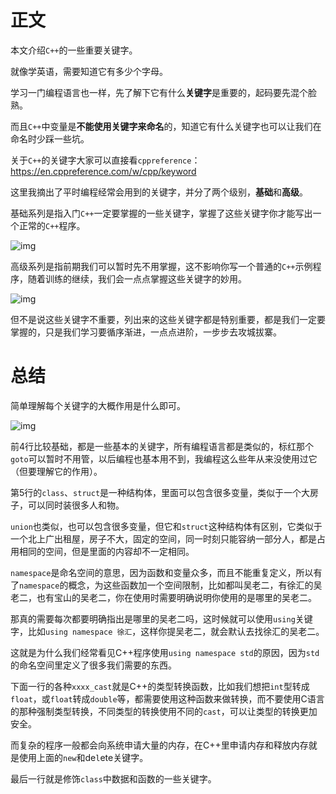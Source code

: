 # 正文

本文介绍`C++`的一些重要关键字。

就像学英语，需要知道它有多少个字母。

学习一门编程语言也一样，先了解下它有什么**关键字**是重要的，起码要先混个脸熟。

而且`C++`中变量是**不能使用关键字来命名**的，知道它有什么关键字也可以让我们在命名时少踩一些坑。

关于`C++`的关键字大家可以直接看`cppreference`：https://en.cppreference.com/w/cpp/keyword

这里我摘出了平时编程经常会用到的关键字，并分了两个级别，**基础**和**高级**。

基础系列是指入门`C++`一定要掌握的一些关键字，掌握了这些关键字你才能写出一个正常的`C++`程序。

![img](https://lb3fn675fh.feishu.cn/space/api/box/stream/download/asynccode/?code=Mzg5ZjVmZjhhN2RiMWU3MjhkNzE3NTU0N2UxNDBiMzZfSlV3M0YwUkRzT29KMzV0aUpLalBNdWI5M3pNTUNJNE9fVG9rZW46VElWRGJjMENYb3FpTjd4d2F2QWNJbGhqbndoXzE3NDAyODg1NzQ6MTc0MDI5MjE3NF9WNA)

高级系列是指前期我们可以暂时先不用掌握，这不影响你写一个普通的`C++`示例程序，随着训练的继续，我们会一点点掌握这些关键字的妙用。

![img](https://lb3fn675fh.feishu.cn/space/api/box/stream/download/asynccode/?code=MTI4ZTBlZmJmMTA0YzUwZjkwODMzMDQ0NzI2ZGQ5NWJfc1VYQUxwMDRZSHJsOTFEZ3FxWkhVR1JVaE1CbTJnMzJfVG9rZW46SzNRcGJhcFpmb1Aya2R4cnk5MWNWcWtmbnF4XzE3NDAyODg1NzQ6MTc0MDI5MjE3NF9WNA)

但不是说这些关键字不重要，列出来的这些关键字都是特别重要，都是我们一定要掌握的，只是我们学习要循序渐进，一点点进阶，一步步去攻城拔寨。

# 总结

简单理解每个关键字的大概作用是什么即可。

![img](https://lb3fn675fh.feishu.cn/space/api/box/stream/download/asynccode/?code=YTdkMTU1OTEyY2MxNjY1YWViMGY1YmVjM2YyOGU5ZmFfYjVkbG93aGl5bnBzc2hYWmxGUDh1YkRrOGFIaVhjOHRfVG9rZW46SFZsUmJWdWlSb3JyejR4cjBxUGN4bUNlbnNiXzE3NDAyODg1NzQ6MTc0MDI5MjE3NF9WNA)

前4行比较基础，都是一些基本的关键字，所有编程语言都是类似的，标红那个`goto`可以暂时不用管，以后编程也基本用不到，我编程这么些年从来没使用过它（但要理解它的作用）。

第5行的`class`、`struct`是一种结构体，里面可以包含很多变量，类似于一个大房子，可以同时装很多人和物。

`union`也类似，也可以包含很多变量，但它和`struct`这种结构体有区别，它类似于一个北上广出租屋，房子不大，固定的空间，同一时刻只能容纳一部分人，都是占用相同的空间，但是里面的内容却不一定相同。

`namespace`是命名空间的意思，因为函数和变量众多，而且不能重复定义，所以有了`namespace`的概念，为这些函数加一个空间限制，比如都叫吴老二，有徐汇的吴老二，也有宝山的吴老二，你在使用时需要明确说明你使用的是哪里的吴老二。

那真的需要每次都要明确指出是哪里的吴老二吗，这时候就可以使用`using`关键字，比如`using namespace 徐汇`，这样你提吴老二，就会默认去找徐汇的吴老二。

这就是为什么我们经常看见C++程序使用`using namespace std`的原因，因为`std`的命名空间里定义了很多我们需要的东西。

下面一行的各种`xxxx_cast`就是C++的类型转换函数，比如我们想把`int`型转成`float`，或`float`转成`double`等，都需要使用这种函数来做转换，而不要使用C语言的那种强制类型转换，不同类型的转换使用不同的`cast`，可以让类型的转换更加安全。

而复杂的程序一般都会向系统申请大量的内存，在C++里申请内存和释放内存就是使用上面的`new`和de`l`ete关键字。

最后一行就是修饰`class`中数据和函数的一些关键字。